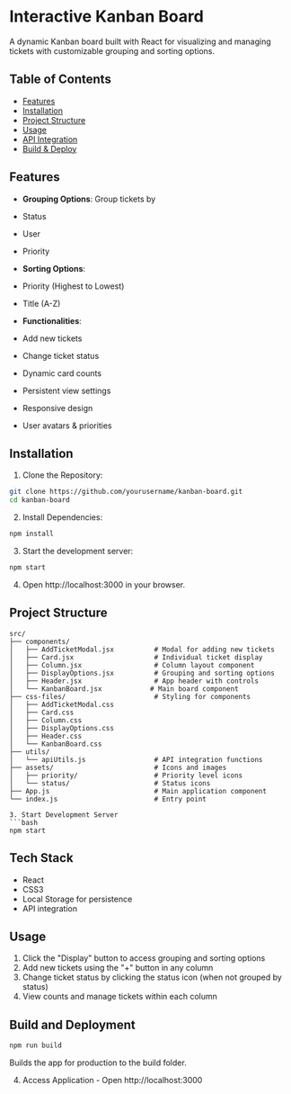 # Interactive Kanban Board

A dynamic Kanban board built with React for visualizing and managing tickets with customizable grouping and sorting options.

## Table of Contents
- [Features](#features)
- [Installation](#installation)
- [Project Structure](#project-structure)
- [Usage](#usage)
- [API Integration](#api-integration) 
- [Build & Deploy](#build-and-deploy)

## Features

- **Grouping Options**: Group tickets by
 - Status 
 - User
 - Priority

- **Sorting Options**:
 - Priority (Highest to Lowest)
 - Title (A-Z)

- **Functionalities**:
 - Add new tickets
 - Change ticket status
 - Dynamic card counts
 - Persistent view settings
 - Responsive design
 - User avatars & priorities

## Installation

1. Clone the Repository:
```bash
git clone https://github.com/yourusername/kanban-board.git
cd kanban-board
```

2. Install Dependencies:
```bash
npm install
```

3. Start the development server:
```bash
npm start
```

4. Open http://localhost:3000 in your browser.

## Project Structure

```plaintext
src/
├── components/
│   ├── AddTicketModal.jsx          # Modal for adding new tickets
│   ├── Card.jsx                    # Individual ticket display
│   ├── Column.jsx                  # Column layout component
│   ├── DisplayOptions.jsx          # Grouping and sorting options
│   ├── Header.jsx                  # App header with controls
│   └── KanbanBoard.jsx            # Main board component
├── css-files/                      # Styling for components
│   ├── AddTicketModal.css
│   ├── Card.css  
│   ├── Column.css
│   ├── DisplayOptions.css
│   ├── Header.css
│   └── KanbanBoard.css
├── utils/
│   └── apiUtils.js                 # API integration functions
├── assets/                         # Icons and images
│   ├── priority/                   # Priority level icons
│   └── status/                     # Status icons
├── App.js                          # Main application component
└── index.js                        # Entry point

3. Start Development Server
```bash
npm start
```

## Tech Stack

- React
- CSS3
- Local Storage for persistence
- API integration

## Usage

1. Click the "Display" button to access grouping and sorting options
2. Add new tickets using the "+" button in any column
3. Change ticket status by clicking the status icon (when not grouped by status)
4. View counts and manage tickets within each column

## Build and Deployment

```bash
npm run build
```

Builds the app for production to the build folder.


4. Access Application - Open http://localhost:3000
